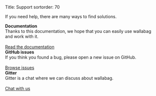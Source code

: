 Title: Support
sortorder: 70

If you need help, there are many ways to find solutions.

<div class="col-lg-12">
  <div class="col-lg-4">
      <div class="panel panel-default">
        <div class="panel-body">
          <i class="fa fa-book fa-lg"></i> <strong>Documentation</strong>
        </div>
        <div class="panel-footer">Thanks to this documentation, we hope that you can easily use wallabag and work with it.<br /><br /><a href="http://doc.wallabag.org" class="btn btn-info">Read the documentation</a></div>
      </div>
  </div>

  <div class="col-lg-4">
      <div class="panel panel-default">
        <div class="panel-body">
          <i class="fa fa-github fa-lg"></i> <strong>GitHub issues</strong>
        </div>
        <div class="panel-footer">If you think you found a bug, please open a new issue on GitHub. <br /><br /><a href="http://github.com/wallabag/wallabag/issues" class="btn btn-info">Browse issues</a></div>
      </div>
  </div>

  <div class="col-lg-4">
      <div class="panel panel-default">
        <div class="panel-body">
          <i class="fa fa-comment fa-lg"></i> <strong>Gitter</strong>
        </div>
        <div class="panel-footer">Gitter is a chat where we can discuss about wallabag. <br /><br /><a href="https://gitter.im/wallabag/wallabag" class="btn btn-info">Chat with us</a></div>
      </div>
  </div>

</div>

